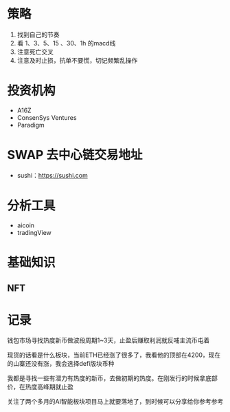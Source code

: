 # 策略
1. 找到自己的节奏
2. 看 1、3、5、15 、30、1h 的macd线
3. 注意死亡交叉
4. 注意及时止损，抗单不要慌，切记频繁乱操作

# 投资机构
- A16Z
- ConsenSys Ventures
- Paradigm

# SWAP 去中心链交易地址
- sushi：https://sushi.com


# 分析工具
- aicoin
- tradingView 


# 基础知识

## NFT 


# 记录
钱包市场寻找热度新币做波段周期1~3天，止盈后赚取利润就反哺主流币屯着

现货的话看是什么板块，当前ETH已经涨了很多了，我看他的顶部在4200，现在的山寨还没有涨，我会选择defi版块币种

我都是寻找一些有潜力有热度的新币，去做初期的热度。在刚发行的时候拿底部价，在热度高峰期就止盈

关注了两个多月的AI智能板块项目马上就要落地了，到时候可以分享给你参考参考

